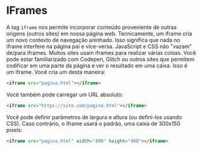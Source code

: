 # IFrames

A tag `iframe` nos permite incorporar conteúdo proveniente de outras origens (outros sites) em nossa página web.
Tecnicamente, um iframe cria um novo contexto de navegação aninhado. Isso significa que nada no iframe interfere na página pai e vice-versa. JavaScript e CSS não "vazam" de/para iframes.
Muitos sites usam iframes para realizar várias coisas. Você pode estar familiarizado com Codepen, Glitch ou outros sites que permitem codificar em uma parte da página e ver o resultado em uma caixa. Isso é um iframe.
Você cria um desta maneira:

```html
<iframe src="pagina.html"></iframe>
```

Você também pode carregar um URL absoluto:

```html
<iframe src="https://site.com/pagina.html"></iframe>
```

Você pode definir parâmetros de largura e altura (ou defini-los usando CSS). Caso contrário, o iframe usará o padrão, uma caixa de 300x150 pixels:

```html
<iframe src="pagina.html" width="800" height="400"></iframe>
```
